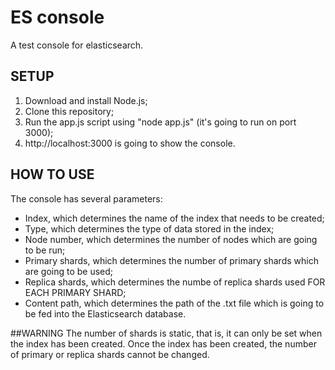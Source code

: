 # ES console
A test console for elasticsearch.


## SETUP

1. Download and install Node.js;
2. Clone this repository;
3. Run the app.js script using "node app.js" (it's going to run on port 3000);
4. http://localhost:3000 is going to show the console.


## HOW TO USE
The console has several parameters:

- Index, which determines the name of the index that needs to be created;
- Type, which determines the type of data stored in the index;
- Node number, which determines the number of nodes which are going to be run;
- Primary shards, which determines the number of primary shards which are going to be used;
- Replica shards, which determines the numbe of replica shards used FOR EACH PRIMARY SHARD;
- Content path, which determines the path of the .txt file which is going to be fed into the Elasticsearch database.

##WARNING 
The number of shards is static, that is, it can only be set when the index has been created. Once the index has been created, the number of primary or replica shards cannot be changed.




